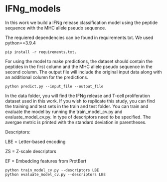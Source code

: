 # IFNg_models
In this work we build a IFNg release classification model using the peptide sequence with the MHC allele pseudo sequence. 

The requiered dependencies can be found in requirements.txt. We used python==3.9.4

```console
pip install -r requirements.txt.
```

For using the model to make predictions, the dataset should contain the peptides in the first column and the MHC allele pseudo sequence in the second column. The output file will include the original input data along with an additional column for the predictions.

```console
python predict.py --input_file --output_file 
```

In the data folder, you will find the IFNg release and T-cell proliferation dataset used in this work. If you wish to replicate this study, you can find the training and test sets in the train and test folder. You can train and evaluate the model by running the train_model_cv.py and evaluate_model_cv.py. In type of descriptors need to be specified. The avergae metric is printed with the standard deviation in parentheses.

Descriptors:

LBE = Letter-based encoding 

ZS = Z-scale descriptors 

EF = Embedding features from ProtBert

```console
python train_model_cv.py --descriptors LBE
python evaluate_model_cv.py --descriptors LBE
```
